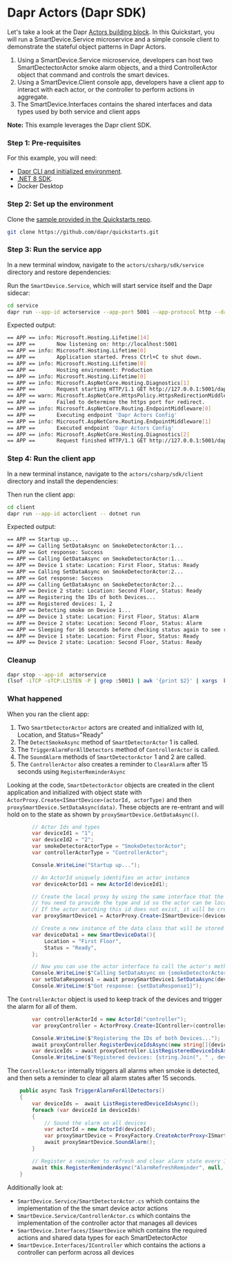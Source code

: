 # Dapr Actors (Dapr SDK)

Let's take a look at the Dapr [Actors building block](https://docs.dapr.io/developing-applications/building-blocks/actors/actors-overview/). In this Quickstart, you will run a SmartDevice.Service microservice and a simple console client to demonstrate the stateful object patterns in Dapr Actors.  
1. Using a SmartDevice.Service microservice, developers can host two SmartDectectorActor smoke alarm objects, and a third ControllerActor object that command and controls the smart devices.  
2. Using a SmartDevice.Client console app, developers have a client app to interact with each actor, or the controller to perform actions in aggregate. 
3. The SmartDevice.Interfaces contains the shared interfaces and data types used by both service and client apps

**Note:** This example leverages the Dapr client SDK.  


### Step 1: Pre-requisites

For this example, you will need:

- [Dapr CLI and initialized environment](https://docs.dapr.io/getting-started).
- [.NET 8 SDK](https://dotnet.microsoft.com/download).
- Docker Desktop

### Step 2: Set up the environment

Clone the [sample provided in the Quickstarts repo](https://github.com/dapr/quickstarts/tree/master/workflows).

```bash
git clone https://github.com/dapr/quickstarts.git
```

### Step 3: Run the service app

In a new terminal window, navigate to the `actors/csharp/sdk/service` directory and restore dependencies:


Run the `SmartDevice.Service`, which will start service itself and the Dapr sidecar:

<!-- STEP
name: Run actor service
expected_stdout_lines:
  - "Request finished HTTP/1.1 GET http://127.0.0.1:5001/dapr/config - 200"
expected_stderr_lines:
working_dir: .
output_match_mode: substring
background: true
sleep: 30
-->
```bash
cd service
dapr run --app-id actorservice --app-port 5001 --app-protocol http --dapr-http-port 56001 --resources-path ../../../resources -- dotnet run --urls=http://localhost:5001/
```
<!-- END_STEP -->

Expected output:

```bash
== APP == info: Microsoft.Hosting.Lifetime[14]
== APP ==       Now listening on: http://localhost:5001
== APP == info: Microsoft.Hosting.Lifetime[0]
== APP ==       Application started. Press Ctrl+C to shut down.
== APP == info: Microsoft.Hosting.Lifetime[0]
== APP ==       Hosting environment: Production
== APP == info: Microsoft.Hosting.Lifetime[0]
== APP == info: Microsoft.AspNetCore.Hosting.Diagnostics[1]
== APP ==       Request starting HTTP/1.1 GET http://127.0.0.1:5001/dapr/config - application/json -
== APP == warn: Microsoft.AspNetCore.HttpsPolicy.HttpsRedirectionMiddleware[3]
== APP ==       Failed to determine the https port for redirect.
== APP == info: Microsoft.AspNetCore.Routing.EndpointMiddleware[0]
== APP ==       Executing endpoint 'Dapr Actors Config'
== APP == info: Microsoft.AspNetCore.Routing.EndpointMiddleware[1]
== APP ==       Executed endpoint 'Dapr Actors Config'
== APP == info: Microsoft.AspNetCore.Hosting.Diagnostics[2]
== APP ==       Request finished HTTP/1.1 GET http://127.0.0.1:5001/dapr/config - 200 - application/json 30.6175ms
```

### Step 4: Run the client app

In a new terminal instance, navigate to the `actors/csharp/sdk/client` directory and install the dependencies:

Then run the client app:
<!-- STEP
name: Run actor client
expected_stdout_lines:
  - "Device 2 state: Location: Second Floor, Status: Ready"
expected_stderr_lines:
working_dir: .
output_match_mode: substring
background: true
sleep: 60
-->
```bash
cd client
dapr run --app-id actorclient -- dotnet run
```
<!-- END_STEP -->

Expected output:

```bash
== APP == Startup up...
== APP == Calling SetDataAsync on SmokeDetectorActor:1...
== APP == Got response: Success
== APP == Calling GetDataAsync on SmokeDetectorActor:1...
== APP == Device 1 state: Location: First Floor, Status: Ready
== APP == Calling SetDataAsync on SmokeDetectorActor:2...
== APP == Got response: Success
== APP == Calling GetDataAsync on SmokeDetectorActor:2...
== APP == Device 2 state: Location: Second Floor, Status: Ready
== APP == Registering the IDs of both Devices...
== APP == Registered devices: 1, 2
== APP == Detecting smoke on Device 1...
== APP == Device 1 state: Location: First Floor, Status: Alarm
== APP == Device 2 state: Location: Second Floor, Status: Alarm
== APP == Sleeping for 16 seconds before checking status again to see reminders fire and clear alarms
== APP == Device 1 state: Location: First Floor, Status: Ready
== APP == Device 2 state: Location: Second Floor, Status: Ready
```

### Cleanup

<!-- STEP
expected_stdout_lines: 
  - '✅  app stopped successfully: actorservice'
expected_stderr_lines:
name: Shutdown dapr
-->

```bash
dapr stop --app-id  actorservice
(lsof -iTCP -sTCP:LISTEN -P | grep :5001) | awk '{print $2}' | xargs  kill
```

<!-- END_STEP -->

### What happened

When you ran the client app:

1. Two `SmartDetectorActor` actors are created and initialized with Id, Location, and Status="Ready"
2. The `DetectSmokeAsync` method of `SmartDetectorActor` 1 is called.
3. The `TriggerAlarmForAllDetectors` method of `ControllerActor` is called.
4. The `SoundAlarm` methods of `SmartDetectorActor` 1 and 2 are called.
5. The `ControllerActor` also creates a reminder to `ClearAlarm` after 15 seconds using `RegisterReminderAsync`


Looking at the code, `SmartDetectorActor` objects are created in the client application and initialized with object state with `ActorProxy.Create<ISmartDevice>(actorId, actorType)` and then `proxySmartDevice.SetDataAsync(data)`.  These objects are re-entrant and will hold on to the state as shown by `proxySmartDevice.GetDataAsync()`.

```cs
        // Actor Ids and types
        var deviceId1 = "1";
        var deviceId2 = "2";
        var smokeDetectorActorType = "SmokeDetectorActor";
        var controllerActorType = "ControllerActor";

        Console.WriteLine("Startup up...");

        // An ActorId uniquely identifies an actor instance
        var deviceActorId1 = new ActorId(deviceId1);

        // Create the local proxy by using the same interface that the service implements.
        // You need to provide the type and id so the actor can be located. 
        // If the actor matching this id does not exist, it will be created
        var proxySmartDevice1 = ActorProxy.Create<ISmartDevice>(deviceActorId1, smokeDetectorActorType);

        // Create a new instance of the data class that will be stored in the actor
        var deviceData1 = new SmartDeviceData(){
            Location = "First Floor",
            Status = "Ready",
        };

        // Now you can use the actor interface to call the actor's methods.
        Console.WriteLine($"Calling SetDataAsync on {smokeDetectorActorType}:{deviceActorId1}...");
        var setDataResponse1 = await proxySmartDevice1.SetDataAsync(deviceData1);
        Console.WriteLine($"Got response: {setDataResponse1}");
```

The `ControllerActor` object is used to keep track of the devices and trigger the alarm for all of them.

```csharp
        var controllerActorId = new ActorId("controller");
        var proxyController = ActorProxy.Create<IController>(controllerActorId, controllerActorType);

        Console.WriteLine($"Registering the IDs of both Devices...");
        await proxyController.RegisterDeviceIdsAsync(new string[]{deviceId1, deviceId2});
        var deviceIds = await proxyController.ListRegisteredDeviceIdsAsync();
        Console.WriteLine($"Registered devices: {string.Join(", " , deviceIds)}");
```

The `ControllerActor` internally triggers all alarms when smoke is detected, and then sets a reminder to clear all alarm states after 15 seconds.

```cs
    public async Task TriggerAlarmForAllDetectors()
    {
        var deviceIds =  await ListRegisteredDeviceIdsAsync();
        foreach (var deviceId in deviceIds)
        {
            // Sound the alarm on all devices
            var actorId = new ActorId(deviceId);
            var proxySmartDevice = ProxyFactory.CreateActorProxy<ISmartDevice>(actorId, "SmokeDetectorActor");
            await proxySmartDevice.SoundAlarm();
        }

        // Register a reminder to refresh and clear alarm state every 15 seconds
        await this.RegisterReminderAsync("AlarmRefreshReminder", null, TimeSpan.FromSeconds(15), TimeSpan.FromSeconds(15));
    }
```

Additionally look at:

- `SmartDevice.Service/SmartDetectorActor.cs` which contains the implementation of the the smart device actor actions
- `SmartDevice.Service/ControllerActor.cs` which contains the implementation of the controller actor that manages all devices
- `SmartDevice.Interfaces/ISmartDevice` which contains the required actions and shared data types for each SmartDetectorActor
- `SmartDevice.Interfaces/IController` which contains the actions a controller can perform across all devices
